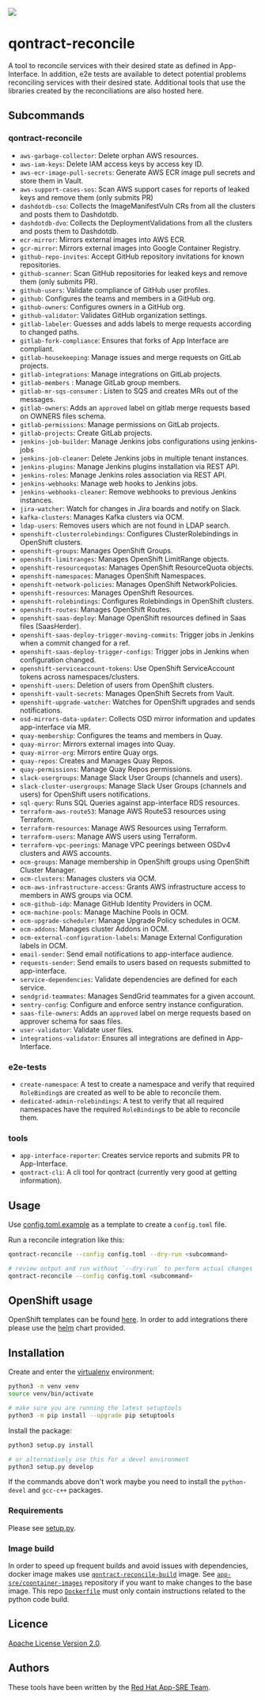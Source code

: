 ![](https://img.shields.io/github/license/app-sre/qontract-reconcile.svg?style=flat)

# qontract-reconcile

A tool to reconcile services with their desired state as defined in App-Interface.
In addition, e2e tests are available to detect potential problems reconciling services with their desired state.
Additional tools that use the libraries created by the reconciliations are also hosted here.

## Subcommands

### qontract-reconcile

- `aws-garbage-collector`: Delete orphan AWS resources.
- `aws-iam-keys`: Delete IAM access keys by access key ID.
- `aws-ecr-image-pull-secrets`: Generate AWS ECR image pull secrets and store them in Vault.
- `aws-support-cases-sos`: Scan AWS support cases for reports of leaked keys and remove them (only submits PR)
- `dashdotdb-cso`: Collects the ImageManifestVuln CRs from all the clusters and posts them to Dashdotdb.
- `dashdotdb-dvo`: Collects the DeploymentValidations from all the clusters and posts them to Dashdotdb.
- `ecr-mirror`: Mirrors external images into AWS ECR.
- `gcr-mirror`: Mirrors external images into Google Container Registry.
- `github-repo-invites`: Accept GitHub repository invitations for known repositories.
- `github-scanner`: Scan GitHub repositories for leaked keys and remove them (only submits PR).
- `github-users`: Validate compliance of GitHub user profiles.
- `github`: Configures the teams and members in a GitHub org.
- `github-owners`: Configures owners in a GitHub org.
- `github-validator`: Validates GitHub organization settings.
- `gitlab-labeler`: Guesses and adds labels to merge requests according to changed paths.
- `gitlab-fork-compliance`: Ensures that forks of App Interface are compliant.
- `gitlab-housekeeping`: Manage issues and merge requests on GitLab projects.
- `gitlab-integrations`: Manage integrations on GitLab projects.
- `gitlab-members` : Manage GitLab group members.
- `gitlab-mr-sqs-consumer` : Listen to SQS and creates MRs out of the messages.
- `gitlab-owners`: Adds an `approved` label on gitlab merge requests based on OWNERS files schema.
- `gitlab-permissions`: Manage permissions on GitLab projects.
- `gitlab-projects`: Create GitLab projects.
- `jenkins-job-builder`: Manage Jenkins jobs configurations using jenkins-jobs
- `jenkins-job-cleaner`: Delete Jenkins jobs in multiple tenant instances.
- `jenkins-plugins`: Manage Jenkins plugins installation via REST API.
- `jenkins-roles`: Manage Jenkins roles association via REST API.
- `jenkins-webhooks`: Manage web hooks to Jenkins jobs.
- `jenkins-webhooks-cleaner`: Remove webhooks to previous Jenkins instances.
- `jira-watcher`: Watch for changes in Jira boards and notify on Slack.
- `kafka-clusters`: Manages Kafka clusters via OCM.
- `ldap-users`: Removes users which are not found in LDAP search.
- `openshift-clusterrolebindings`: Configures ClusterRolebindings in OpenShift clusters.
- `openshift-groups`: Manages OpenShift Groups.
- `openshift-limitranges`: Manages OpenShift LimitRange objects.
- `openshift-resourcequotas`: Manages OpenShift ResourceQuota objects.
- `openshift-namespaces`: Manages OpenShift Namespaces.
- `openshift-network-policies`: Manages OpenShift NetworkPolicies.
- `openshift-resources`: Manages OpenShift Resources.
- `openshift-rolebindings`: Configures Rolebindings in OpenShift clusters.
- `openshift-routes`: Manages OpenShift Routes.
- `openshift-saas-deploy`: Manage OpenShift resources defined in Saas files (SaasHerder).
- `openshift-saas-deploy-trigger-moving-commits`: Trigger jobs in Jenkins when a commit changed for a ref.
- `openshift-saas-deploy-trigger-configs`: Trigger jobs in Jenkins when configuration changed.
- `openshift-serviceaccount-tokens`: Use OpenShift ServiceAccount tokens across namespaces/clusters.
- `openshift-users`: Deletion of users from OpenShift clusters.
- `openshift-vault-secrets`: Manages OpenShift Secrets from Vault.
- `openshift-upgrade-watcher`: Watches for OpenShift upgrades and sends notifications.
- `osd-mirrors-data-updater`: Collects OSD mirror information and updates app-interface via MR.
- `quay-membership`: Configures the teams and members in Quay.
- `quay-mirror`: Mirrors external images into Quay.
- `quay-mirror-org`: Mirrors entire Quay orgs.
- `quay-repos`: Creates and Manages Quay Repos.
- `quay-permissions`: Manage Quay Repos permissions.
- `slack-usergroups`: Manage Slack User Groups (channels and users).
- `slack-cluster-usergroups`: Manage Slack User Groups (channels and users) for OpenShift users notifications.
- `sql-query`: Runs SQL Queries against app-interface RDS resources.
- `terraform-aws-route53`: Manage AWS Route53 resources using Terraform.
- `terraform-resources`: Manage AWS Resources using Terraform.
- `terraform-users`: Manage AWS users using Terraform.
- `terraform-vpc-peerings`: Manage VPC peerings between OSDv4 clusters and AWS accounts.
- `ocm-groups`: Manage membership in OpenShift groups using OpenShift Cluster Manager.
- `ocm-clusters`: Manages clusters via OCM.
- `ocm-aws-infrastructure-access`: Grants AWS infrastructure access to members in AWS groups via OCM.
- `ocm-github-idp`: Manage GitHub Identity Providers in OCM.
- `ocm-machine-pools`: Manage Machine Pools in OCM.
- `ocm-upgrade-scheduler`: Manage Upgrade Policy schedules in OCM.
- `ocm-addons`: Manages cluster Addons in OCM.
- `ocm-external-configuration-labels`: Manage External Configuration labels in OCM.
- `email-sender`: Send email notifications to app-interface audience.
- `requests-sender`: Send emails to users based on requests submitted to app-interface.
- `service-dependencies`: Validate dependencies are defined for each service.
- `sendgrid-teammates`: Manages SendGrid teammates for a given account.
- `sentry-config`: Configure and enforce sentry instance configuration.
- `saas-file-owners`: Adds an `approved` label on merge requests based on approver schema for saas files.
- `user-validator`: Validate user files.
- `integrations-validator`: Ensures all integrations are defined in App-Interface.

### e2e-tests

- `create-namespace`: A test to create a namespace and verify that required `RoleBinding`s are created as well to be able to reconcile them.
- `dedicated-admin-rolebindings`: A test to verify that all required namespaces have the required `RoleBinding`s to be able to reconcile them.

### tools

- `app-interface-reporter`: Creates service reports and submits PR to App-Interface.
- `qontract-cli`: A cli tool for qontract (currently very good at getting information).

## Usage

Use [config.toml.example](config.toml.example) as a template to create a `config.toml` file.

Run a reconcile integration like this:

```sh
qontract-reconcile --config config.toml --dry-run <subcommand>

# review output and run without `--dry-run` to perform actual changes
qontract-reconcile --config config.toml <subcommand>
```

## OpenShift usage

OpenShift templates can be found [here](/openshift/qontract-reconcile.yaml). In order to add integrations there please use the [helm](/helm/README.md) chart provided.

## Installation

Create and enter the [virtualenv](https://virtualenv.pypa.io/en/latest/) environment:

```sh
python3 -m venv venv
source venv/bin/activate

# make sure you are running the latest setuptools
python3 -m pip install --upgrade pip setuptools
```

Install the package:

```sh
python3 setup.py install

# or alternatively use this for a devel environment
python3 setup.py develop
```

If the commands above don't work maybe you need to install the `python-devel` and `gcc-c++` packages.

### Requirements

Please see [setup.py](setup.py).

### Image build

In order to speed up frequent builds and avoid issues with dependencies, docker image makes use
[`qontract-reconcile-build`](https://quay.io/repository/app-sre/qontract-reconcile-base?tag=latest&tab=tags)
image. See [`app-sre/coontainer-images`](https://github.com/app-sre/container-images) repository
if you want to make changes to the base image. This repo [`Dockerfile`](dockerfiles/Dockerfile)
must only contain instructions related to the python code build.

## Licence

[Apache License Version 2.0](LICENSE).

## Authors

These tools have been written by the [Red Hat App-SRE Team](mailto:sd-app-sre@redhat.com).
